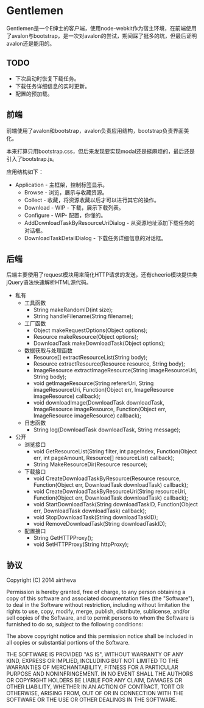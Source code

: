 # Gentlemen

Gentlemen是一个E绅士的客户端，使用node-webkit作为宿主环境，在前端使用了avalon与bootstrap，是一次对avalon的尝试，期间踩了挺多的坑，但最后证明avalon还是能用的。

## TODO

* 下次启动时恢复下载任务。
* 下载任务详细信息的实时更新。
* 配置的预加载。

## 前端

前端使用了avalon和bootstrap，avalon负责应用结构，bootstrap负责界面美化。

本来打算只用bootstrap.css，但后来发现要实现modal还是挺麻烦的，最后还是引入了bootstrap.js。

应用结构如下：

* Application - 主框架，控制标签显示。
    * Browse - 浏览，展示与收藏资源。
    * Collect - 收藏，将资源收藏以后才可以进行其它的操作。
    * Download - WIP - 下载，展示下载列表。
    * Configure - WIP- 配置，你懂的。
    * AddDownloadTaskByResourceUriDialog - 从资源地址添加下载任务的对话框。
    * DownloadTaskDetailDialog - 下载任务详细信息的对话框。

## 后端

后端主要使用了request模块用来简化HTTP请求的发送，还有cheerio模块提供类jQuery语法快速解析HTML源代码。

* 私有
    * 工具函数
        * String makeRandomID(int size);
        * String handleFilename(String filename);
    * 工厂函数
        * Object makeRequestOptions(Object options);
        * Resource makeResource(Object options);
        * DownloadTask makeDownloadTask(Object options);
    * 数据获取与处理函数
        * Resource[] extractResourceList(String body);
        * Resource extractResource(Resource resource, String body);
        * ImageResource extractImageResource(String imageResourceUri, String body);
        * void getImageResource(String refererUri, String imageResourceUri, Function(Object err, ImageResource imageResource) callback);
        * void downloadImage(DownloadTask downloadTask, ImageResource imageResource, Function(Object err, ImageResource imageResource) callback);
    * 日志函数
        * String log(DownloadTask downloadTask, String message);
* 公开
    * 浏览接口
        * void GetResourceList(String filter, int pageIndex, Function(Object err, int pageAmount, Resource[] resourceList) callback);
        * String MakeResourceDir(Resource resource);
    * 下载接口
        * void CreateDownloadTaskByResource(Resource resource, Function(Object err, DownloadTask downloadTask) callback);
        * void CreateDownloadTaskByResourceUri(String resourceUri, Function(Object err, DownloadTask downloadTask) callback);
        * void StartDownloadTask(String downloadTaskID, Function(Object err, DownloadTask downloadTask) callback);
        * void StopDownloadTask(String downloadTaskID);
        * void RemoveDownloadTask(String downloadTaskID);
    * 配置接口
        * String GetHTTPProxy();
        * void SetHTTPProxy(String httpProxy);

## 协议

Copyright (C) 2014 airtheva

Permission is hereby granted, free of charge, to any person obtaining a copy of this software and associated documentation files (the "Software"), to deal in the Software without restriction, including without limitation the rights to use, copy, modify, merge, publish, distribute, sublicense, and/or sell copies of the Software, and to permit persons to whom the Software is furnished to do so, subject to the following conditions:

The above copyright notice and this permission notice shall be included in all copies or substantial portions of the Software.

THE SOFTWARE IS PROVIDED "AS IS", WITHOUT WARRANTY OF ANY KIND, EXPRESS OR IMPLIED, INCLUDING BUT NOT LIMITED TO THE WARRANTIES OF MERCHANTABILITY, FITNESS FOR A PARTICULAR PURPOSE AND NONINFRINGEMENT. IN NO EVENT SHALL THE AUTHORS OR COPYRIGHT HOLDERS BE LIABLE FOR ANY CLAIM, DAMAGES OR OTHER LIABILITY, WHETHER IN AN ACTION OF CONTRACT, TORT OR OTHERWISE, ARISING FROM, OUT OF OR IN CONNECTION WITH THE SOFTWARE OR THE USE OR OTHER DEALINGS IN THE SOFTWARE.
